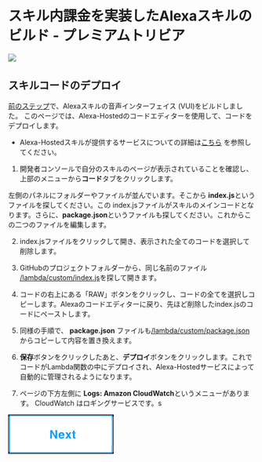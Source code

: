 # スキル内課金を実装したAlexaスキルのビルド - プレミアムトリビア
<img src="https://m.media-amazon.com/images/G/01/mobile-apps/dex/alexa/alexa-skills-kit/tutorials/quiz-game/header._TTH_.png" />


## スキルコードのデプロイ

[前のステップ](./1-setup-vui-alexa-hosted.md)で、Alexaスキルの音声インターフェイス  (VUI)をビルドしました。
このページでは、Alexa-Hostedのコードエディターを使用して、コードをデプロイします。

 * Alexa-Hostedスキルが提供するサービスについての詳細は[こちら](https://developer.amazon.com/docs/hosted-skills/build-a-skill-end-to-end-using-an-alexa-hosted-skill.html) を参照してください。

1.  開発者コンソールで自分のスキルのページが表示されていることを確認し、上部のメニューから**コード**タブをクリックします。

左側のパネルにフォルダーやファイルが並んでいます。そこから **index.js**というファイルを探してください。この index.jsファイルがスキルのメインコードとなります。さらに、**package.json**というファイルも探してください。これからこの二つのファイルを編集します。

2. index.jsファイルをクリックして開き、表示された全てのコードを選択して削除します。

3. GitHubのプロジェクトフォルダーから、同じ名前のファイル [/lambda/custom/index.js](../lambda/custom/index.js)を探して開きます。

4. コードの右上にある「RAW」ボタンをクリックし、コードの全てを選択しコピーします。Alexaのコードエディターに戻り、先ほど削除したindex.jsのコードにペーストします。

5. 同様の手順で、 **package.json** ファイルも[/lambda/custom/package.json](../lambda/custom/package.json) からコピーして内容を置き換えます。

6. **保存**ボタンをクリックしたあと、**デプロイ**ボタンをクリックします。これでコードがLambda関数の中にデプロイされ、Alexa-Hostedサービスによって自動的に管理されるようになります。

7. ページの下方左側に **Logs: Amazon CloudWatch**というメニューがあります。  CloudWatch はロギングサービスです。s

[![Next](./next.png)](./3-create-isp.md)